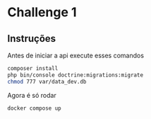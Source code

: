 # Challenge 1

## Instruções

Antes de iniciar a api execute esses comandos

```bash
composer install
php bin/console doctrine:migrations:migrate
chmod 777 var/data_dev.db
```

Agora é só rodar

```bash
docker compose up
```
